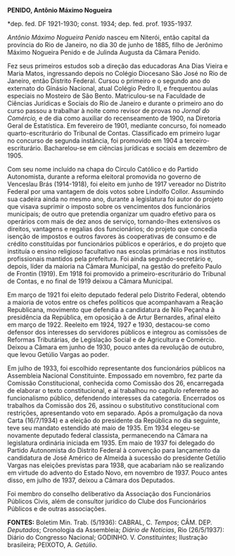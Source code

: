 **PENIDO, Antônio Máximo Nogueira**

\*dep. fed. DF 1921-1930; const. 1934; dep. fed. prof. 1935-1937.

*Antônio Máximo Nogueira Penido* nasceu em Niterói, então capital da
província do Rio de Janeiro, no dia 30 de junho de 1885, filho de
Jerônimo Máximo Nogueira Penido e de Julinda Augusta da Câmara Penido.

Fez seus primeiros estudos sob a direção das educadoras Ana Dias Vieira
e Maria Matos, ingressando depois no Colégio Diocesano São José no Rio
de Janeiro, então Distrito Federal. Cursou o primeiro e o segundo ano do
externato do Ginásio Nacional, atual Colégio Pedro II, e frequentou
aulas especiais no Mosteiro de São Bento. Matriculou-se na Faculdade de
Ciências Jurídicas e Sociais do Rio de Janeiro e durante o primeiro ano
do curso passou a trabalhar à noite como revisor de provas no *Jornal do
Comércio,* e de dia como auxiliar do recenseamento de 1900, na Diretoria
Geral de Estatística. Em fevereiro de 1901, mediante concurso, foi
nomeado quarto-escriturário do Tribunal de Contas. Classificado em
primeiro lugar no concurso de segunda instância, foi promovido em 1904 a
terceiro-escriturário. Bacharelou-se em ciências jurídicas e sociais em
dezembro de 1905.

Com seu nome incluído na chapa do Círculo Católico e do Partido
Autonomista, durante a reforma eleitoral promovida no governo de
Venceslau Brás (1914-1918), foi eleito em junho de 1917 vereador no
Distrito Federal por uma vantagem de dois votos sobre Lindolfo Collor.
Assumindo sua cadeira ainda no mesmo ano, durante a legislatura foi
autor do projeto que visava suprimir o imposto sobre os vencimentos dos
funcionários municipais; de outro que pretendia organizar um quadro
efetivo para os operários com mais de dez anos de serviço, tornando-lhes
extensivos os direitos, vantagens e regalias dos funcionários; do
projeto que concedia isenção de impostos e outros favores às
cooperativas de consumo e de crédito constituídas por funcionários
públicos e operários, e do projeto que instituía o ensino religioso
facultativo nas escolas primárias e nos institutos profissionais
mantidos pela prefeitura. Foi ainda segundo-secretário e, depois, líder
da maioria na Câmara Municipal, na gestão do prefeito Paulo de Frontin
(1919). Em 1918 foi promovido a primeiro-escriturário do Tribunal de
Contas, e no final de 1919 deixou a Câmara Municipal.

Em março de 1921 foi eleito deputado federal pelo Distrito Federal,
obtendo a maioria de votos entre os chefes políticos que acompanhavam a
Reação Republicana, movimento que defendia a candidatura de Nilo Peçanha
à presidência da República, em oposição à de Artur Bernardes, afinal
eleito em março de 1922. Reeleito em 1924, 1927 e 1930, destacou-se como
defensor dos interesses do servidores públicos e integrou as comissões
de Reformas Tributárias, de Legislação Social e de Agricultura e
Comércio. Deixou a Câmara em junho de 1930, pouco antes da revolução de
outubro, que levou Getúlio Vargas ao poder.

Em julho de 1933, foi escolhido representante dos funcionários públicos
na Assembleia Nacional Constituinte. Empossado em novembro, fez parte da
Comissão Constitucional, conhecida como Comissão dos 26, encarregada de
elaborar o texto constitucional, e aí trabalhou no capítulo referente ao
funcionalismo público, defendendo interesses da categoria. Encerrados os
trabalhos da Comissão dos 26, assinou o substitutivo constitucional com
restrições, apresentando voto em separado. Após a promulgação da nova
Carta (16/7/1934) e a eleição do presidente da República no dia
seguinte, teve seu mandato estendido até maio de 1935. Em 1934 elegeu-se
novamente deputado federal classista, permanecendo na Câmara na
legislatura ordinária iniciada em 1935. Em maio de 1937 foi delegado do
Partido Autonomista do Distrito Federal à convenção para lançamento da
candidatura de José Américo de Almeida à sucessão do presidente Getúlio
Vargas nas eleições previstas para 1938, que acabariam não se realizando
em virtude do advento do Estado Novo, em novembro de 1937. Pouco antes
disso, em julho de 1937, deixou a Câmara dos Deputados.

Foi membro do conselho deliberativo da Associação dos Funcionários
Públicos Civis, além de consultor jurídico do Clube dos Funcionários
Públicos e de outras associações.

**FONTES:** Boletim Min. Trab. (5/1936): CABRAL, C. *Tempos*; CÂM. DEP.
*Deputados*; Cronologia da Assembleia; *Diário de Notícias*, Rio
(26/5/1937): Diário do Congresso Nacional; GODINHO. V. *Constituintes*;
Ilustração brasileira; PEIXOTO, A. *Getúlio*.
